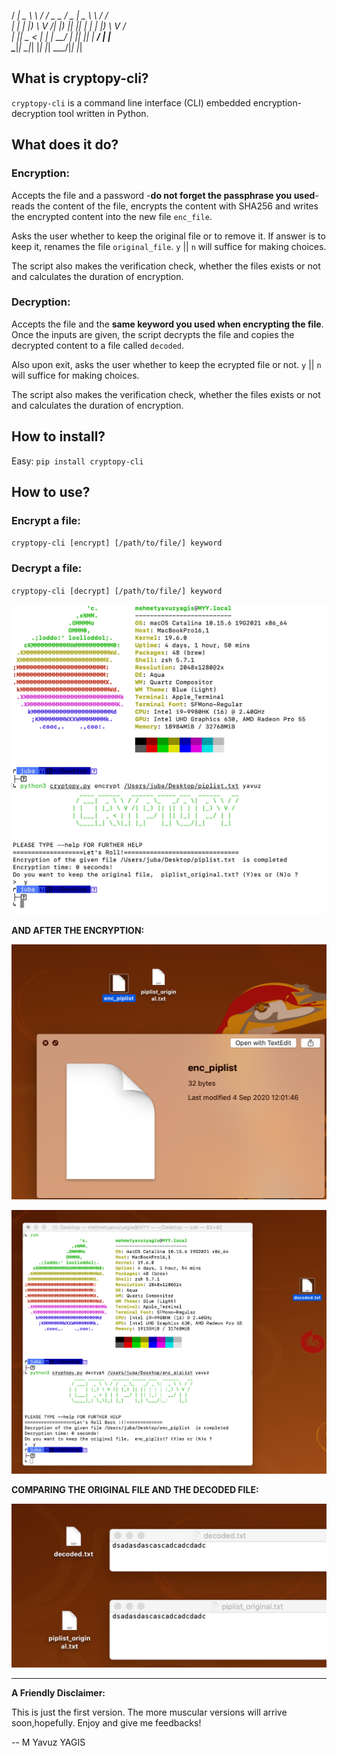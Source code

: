 

 / ___|  _ \ \ / /  _ \_   _/ _ \|  _ \ \ / /                  
| |   | |_) \ V /| |_) || || | | | |_) \ V /                   
| |___|  _ < | | |  __/ | || |_| |  __/ | |                    
 \____|_| \_\|_| |_|    |_| \___/|_|    |_|                    


## What is cryptopy-cli?
`cryptopy-cli` is a command line interface (CLI) embedded encryption-decryption tool written in Python.

## What does it do?

### Encryption:
Accepts the file and a password -**do not forget the passphrase you used**- reads the content of the file, encrypts the content with SHA256 and writes the encrypted content into the new file `enc_file`.

Asks the user whether to keep the original file or to remove it. If answer is to keep it, renames the file `original_file`. `y` || `n` will suffice for making choices.

The script also makes the verification check, whether the files exists or not and calculates the duration of encryption.

### Decryption:

Accepts the file and the **same keyword you used when encrypting the file**. Once the inputs are given, the script decrypts the file and copies the decrypted content to a file called `decoded`. 

Also upon exit, asks the user whether to keep the ecrypted file or not. `y` || `n` will suffice for making choices.

The script also makes the verification check, whether the files exists or not and calculates the duration of encryption.
      
## How to install?
 
Easy: `pip install cryptopy-cli`

## How to use?

### Encrypt a file:

`cryptopy-cli [encrypt] [/path/to/file/] keyword`

### Decrypt a file:

`cryptopy-cli [decrypt] [/path/to/file/] keyword`
      
<img src="https://github.com/MYavuzYAGIS/cryptopy/blob/master/img/encrypt.jpg" width="600px"></img>

**AND AFTER THE ENCRYPTION:**
     
<img src="https://github.com/MYavuzYAGIS/cryptopy/blob/master/img/encrypted.png" width="600px"></img>
  
<img src="https://github.com/MYavuzYAGIS/cryptopy/blob/master/img/decryption.png" width="600px"></img> 
      
**COMPARING THE ORIGINAL FILE AND THE DECODED FILE:**
      
<img src="https://github.com/MYavuzYAGIS/cryptopy/blob/master/img/comparison.png" width="600px"></img>  
            
---

**A Friendly Disclaimer:**

This is just the first version. The more muscular versions will arrive soon,hopefully.
Enjoy and give me feedbacks!

-- M Yavuz YAGIS
